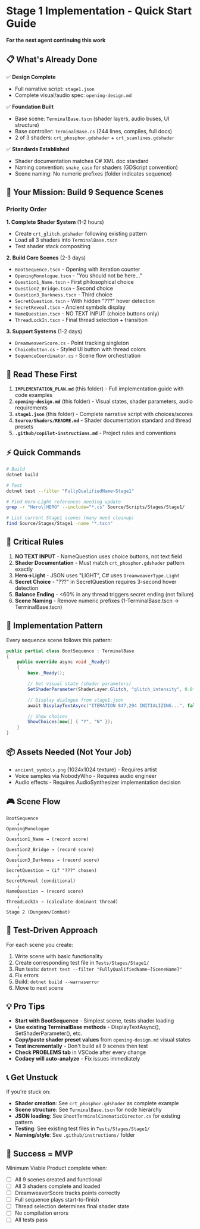 # Stage 1 Implementation - Quick Start Guide

**For the next agent continuing this work**

## 📋 What's Already Done

✅ **Design Complete**
- Full narrative script: `stage1.json`
- Complete visual/audio spec: `opening-design.md`

✅ **Foundation Built**
- Base scene: `TerminalBase.tscn` (shader layers, audio buses, UI structure)
- Base controller: `TerminalBase.cs` (244 lines, compiles, full docs)
- 2 of 3 shaders: `crt_phosphor.gdshader` + `crt_scanlines.gdshader`

✅ **Standards Established**
- Shader documentation matches C# XML doc standard
- Naming convention: `snake_case` for shaders (GDScript convention)
- Scene naming: No numeric prefixes (folder indicates sequence)

## 🎯 Your Mission: Build 9 Sequence Scenes

### Priority Order

**1. Complete Shader System** (1-2 hours)
- Create `crt_glitch.gdshader` following existing pattern
- Load all 3 shaders into `TerminalBase.tscn`
- Test shader stack compositing

**2. Build Core Scenes** (2-3 days)
- `BootSequence.tscn` - Opening with iteration counter
- `OpeningMonologue.tscn` - "You should not be here..."
- `Question1_Name.tscn` - First philosophical choice
- `Question2_Bridge.tscn` - Second choice
- `Question3_Darkness.tscn` - Third choice
- `SecretQuestion.tscn` - With hidden "???" hover detection
- `SecretReveal.tscn` - Ancient symbols display
- `NameQuestion.tscn` - NO TEXT INPUT (choice buttons only)
- `ThreadLockIn.tscn` - Final thread selection + transition

**3. Support Systems** (1-2 days)
- `DreamweaverScore.cs` - Point tracking singleton
- `ChoiceButton.cs` - Styled UI button with thread colors
- `SequenceCoordinator.cs` - Scene flow orchestration

## 📖 Read These First

1. **`IMPLEMENTATION_PLAN.md`** (this folder) - Full implementation guide with code examples
2. **`opening-design.md`** (this folder) - Visual states, shader parameters, audio requirements
3. **`stage1.json`** (this folder) - Complete narrative script with choices/scores
4. **`Source/Shaders/README.md`** - Shader documentation standard and thread presets
5. **`.github/copilot-instructions.md`** - Project rules and conventions

## ⚡ Quick Commands

```bash
# Build
dotnet build

# Test
dotnet test --filter "FullyQualifiedName~Stage1"

# Find Hero→Light references needing update
grep -r "Hero\|HERO" --include="*.cs" Source/Scripts/Stages/Stage1/

# List current Stage1 scenes (many need cleanup)
find Source/Stages/Stage1 -name "*.tscn"
```

## 🚨 Critical Rules

1. **NO TEXT INPUT** - NameQuestion uses choice buttons, not text field
2. **Shader Documentation** - Must match `crt_phosphor.gdshader` pattern exactly
3. **Hero→Light** - JSON uses "LIGHT", C# uses `DreamweaverType.Light`
4. **Secret Choice** - "???" in SecretQuestion requires 3-second hover detection
5. **Balance Ending** - <60% in any thread triggers secret ending (not failure)
6. **Scene Naming** - Remove numeric prefixes (1-TerminalBase.tscn → TerminalBase.tscn)

## 🔧 Implementation Pattern

Every sequence scene follows this pattern:

```csharp
public partial class BootSequence : TerminalBase
{
    public override async void _Ready()
    {
        base._Ready();

        // Set visual state (shader parameters)
        SetShaderParameter(ShaderLayer.Glitch, "glitch_intensity", 0.8f);

        // Display dialogue from stage1.json
        await DisplayTextAsync("ITERATION 847,294 INITIALIZING...", false);

        // Show choices
        ShowChoices(new[] { "Y", "N" });
    }
}
```

## 📦 Assets Needed (Not Your Job)

- `ancient_symbols.png` (1024x1024 texture) - Requires artist
- Voice samples via NobodyWho - Requires audio engineer
- Audio effects - Requires AudioSynthesizer implementation decision

## 🎮 Scene Flow

```
BootSequence
    ↓
OpeningMonologue
    ↓
Question1_Name → (record score)
    ↓
Question2_Bridge → (record score)
    ↓
Question3_Darkness → (record score)
    ↓
SecretQuestion → (if "???" chosen)
    ↓
SecretReveal (conditional)
    ↓
NameQuestion → (record score)
    ↓
ThreadLockIn → (calculate dominant thread)
    ↓
Stage 2 (Dungeon/Combat)
```

## 🧪 Test-Driven Approach

For each scene you create:

1. Write scene with basic functionality
2. Create corresponding test file in `Tests/Stages/Stage1/`
3. Run tests: `dotnet test --filter "FullyQualifiedName~[SceneName]"`
4. Fix errors
5. Build: `dotnet build --warnaserror`
6. Move to next scene

## 💡 Pro Tips

- **Start with BootSequence** - Simplest scene, tests shader loading
- **Use existing TerminalBase methods** - DisplayTextAsync(), SetShaderParameter(), etc.
- **Copy/paste shader preset values** from `opening-design.md` visual states
- **Test incrementally** - Don't build all 9 scenes then test
- **Check PROBLEMS tab** in VSCode after every change
- **Codacy will auto-analyze** - Fix issues immediately

## 📞 Get Unstuck

If you're stuck on:

- **Shader creation**: See `crt_phosphor.gdshader` as complete example
- **Scene structure**: See `TerminalBase.tscn` for node hierarchy
- **JSON loading**: See `GhostTerminalCinematicDirector.cs` for existing pattern
- **Testing**: See existing test files in `Tests/Stages/Stage1/`
- **Naming/style**: See `.github/instructions/` folder

## 🎯 Success = MVP

Minimum Viable Product complete when:

- [ ] All 9 scenes created and functional
- [ ] All 3 shaders complete and loaded
- [ ] DreamweaverScore tracks points correctly
- [ ] Full sequence plays start-to-finish
- [ ] Thread selection determines final shader state
- [ ] No compilation errors
- [ ] All tests pass
